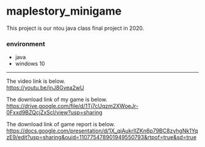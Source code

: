 # maplestory_minigame
This project is our ntou java class final project  in 2020.  

### environment
* java
* windows 10

---  
The video link is below.  
https://youtu.be/jnJ8Gvea2wU

The download link of my game is below.  
https://drive.google.com/file/d/1Tj7cUqzm2XWoeJr-0Fxxd9BZQcjZxScl/view?usp=sharing

The download link of game report is below.  
https://docs.google.com/presentation/d/1X_qiAukrIlZKn6p79BC8zyhgNk1YqzE9/edit?usp=sharing&ouid=110775478901949550793&rtpof=true&sd=true

